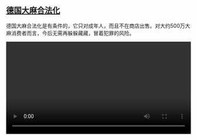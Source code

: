 <!--1712062023000-->
[德国大麻合法化](https://www.dw.com/zh/%E5%BE%B7%E5%9B%BD%E5%A4%A7%E9%BA%BB%E5%90%88%E6%B3%95%E5%8C%96/a-68721563)
------

<p>德国大麻合法化是有条件的，它只对成年人，而且不在商店出售。对大约500万大麻消费者而言，今后无需再躲躲藏藏，冒着犯罪的风险。</small></p><video src="https://tvdownloaddw-a.akamaihd.net/Events/mp4/vdt_zh/2024/dwvgchi240402_cannibas_01icw_AVC_1280x720.mp4" controls style="width:100%"></video>
